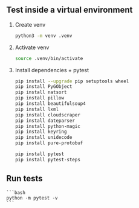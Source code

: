 ## Test inside a virtual environment

1. Create venv

    ```bash
    python3 -m venv .venv
    ```

2. Activate venv

    ```bash
    source .venv/bin/activate
    ```

3. Install dependencies + pytest

    ```bash
    pip install --upgrade pip setuptools wheel
    pip install PyGObject
    pip install natsort
    pip install pillow
    pip install beautifulsoup4
    pip install lxml
    pip install cloudscraper
    pip install dateparser
    pip install python-magic
    pip install keyring
    pip install unidecode
    pip install pure-protobuf

    pip install pytest
    pip install pytest-steps
    ```

## Run tests

    ```bash
    python -m pytest -v
    ```
